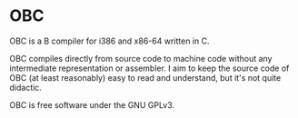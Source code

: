 # OBC

OBC is a B compiler for i386 and x86-64 written in C.

OBC compiles directly from source code to machine code without any intermediate
representation or assembler. I aim to keep the source code of OBC (at least
reasonably) easy to read and understand, but it's not quite didactic.

OBC is free software under the GNU GPLv3.
